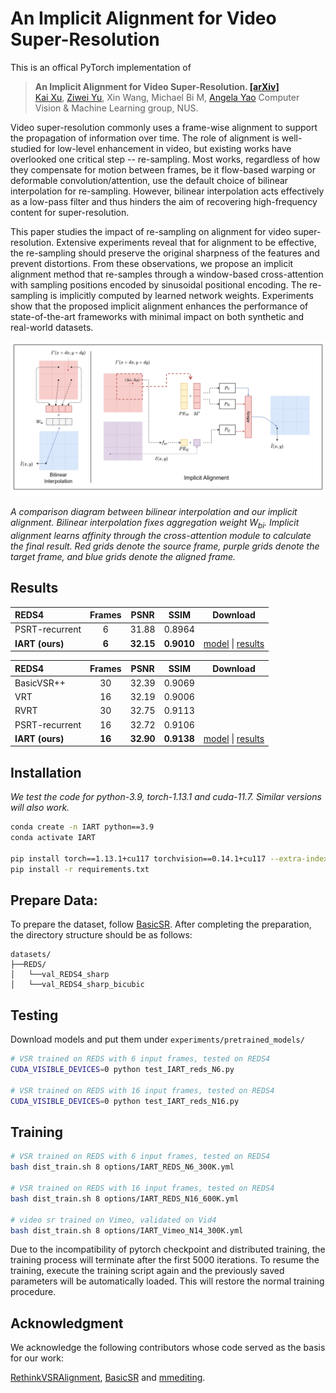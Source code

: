 # An Implicit Alignment for Video Super-Resolution

This is an offical PyTorch implementation of 

>**An Implicit Alignment for Video Super-Resolution. [[arXiv]](https://kai422.github.io/)**  
[Kai Xu](https://kai422.github.io/), [Ziwei Yu](https://sites.google.com/view/yuziwei/home), Xin Wang, Michael Bi M, [Angela Yao](https://www.comp.nus.edu.sg/~ayao/) 
    Computer Vision & Machine Learning group, NUS.   

Video super-resolution commonly uses a frame-wise alignment to support the propagation of information over time. The role of alignment is well-studied for low-level enhancement in video, but existing works have overlooked one critical step -- re-sampling.
Most works, regardless of how they compensate for motion between frames, be it flow-based warping or deformable convolution/attention, use the default choice of bilinear interpolation for re-sampling. However, bilinear interpolation acts effectively as a low-pass filter and thus hinders the aim of recovering high-frequency content for super-resolution.

This paper studies the impact of re-sampling on alignment for video super-resolution. Extensive experiments reveal that for alignment to be effective, the re-sampling should preserve the original sharpness of the features and prevent distortions. From these observations, we propose an implicit alignment method that re-samples through a window-based cross-attention with sampling positions encoded by sinusoidal positional encoding. The re-sampling is implicitly computed by learned network weights. Experiments show that the proposed implicit alignment enhances the performance of state-of-the-art frameworks with minimal impact on both synthetic and real-world datasets.

<p align="center">
  <img width="800" src="method.png">
</p>

*A comparison diagram between bilinear interpolation and our implicit alignment. Bilinear interpolation fixes aggregation weight $W_{bi}$. Implicit alignment learns affinity through the cross-attention module to calculate the final result. Red grids denote the source frame, purple grids denote the target frame, and blue grids denote the aligned frame.*

## Results 
| REDS4 | Frames| PSNR    | SSIM  | Download |
|:-----|:-----:|:------:|:------:|:------:|
| PSRT-recurrent  |   6  | 31.88 | 0.8964 |
| **IART (ours)** |   **6**  | **32.15** | **0.9010** |[model](https://drive.google.com/file/d/1L8TsTzINe2sx5UXISjGQmSEpI7GDDgT2/view?usp=share_link) \| [results](https://drive.google.com/file/d/1Eesfph5QHvjKb3YiwdiiHGhjOzbZuLP3/view?usp=share_link)    | 


| REDS4 | Frames| PSNR    | SSIM  |Download |
|:-----|:-----:|:------:|:------:|:------:|
| BasicVSR++  |   30  | 32.39 | 0.9069 |
| VRT  |   16  | 32.19 | 0.9006 |
| RVRT  |   30  | 32.75 | 0.9113 |
| PSRT-recurrent  |   16  | 32.72 | 0.9106 |
| **IART (ours)**  |   **16**  | **32.90** | **0.9138** | [model](https://drive.google.com/file/d/14Pn3uCJ5IvkLJD7HPPqXbV1Si43FV2k2/view?usp=share_link) \| [results](https://drive.google.com/file/d/1GcIGxFdLjkhy0USh3bk0O4RbMUSbnHPD/view?usp=share_link)    |


## Installation

*We test the code for python-3.9, torch-1.13.1 and cuda-11.7. Similar versions will also work.*

```bash
conda create -n IART python==3.9
conda activate IART

pip install torch==1.13.1+cu117 torchvision==0.14.1+cu117 --extra-index-url https://download.pytorch.org/whl/cu117
pip install -r requirements.txt
```
## Prepare Data:

To prepare the dataset, follow [BasicSR](https://github.com/XPixelGroup/BasicSR/blob/master/docs/DatasetPreparation.md#Video-Super-Resolution). After completing the preparation, the directory structure should be as follows: 

```
datasets/
├──REDS/
│   └──val_REDS4_sharp
│   └──val_REDS4_sharp_bicubic
```

## Testing

Download models and put them under `experiments/pretrained_models/`

```bash
# VSR trained on REDS with 6 input frames, tested on REDS4
CUDA_VISIBLE_DEVICES=0 python test_IART_reds_N6.py

# VSR trained on REDS with 16 input frames, tested on REDS4
CUDA_VISIBLE_DEVICES=0 python test_IART_reds_N16.py

```

## Training

```bash
# VSR trained on REDS with 6 input frames, tested on REDS4
bash dist_train.sh 8 options/IART_REDS_N6_300K.yml

# VSR trained on REDS with 16 input frames, tested on REDS4
bash dist_train.sh 8 options/IART_REDS_N16_600K.yml

# video sr trained on Vimeo, validated on Vid4
bash dist_train.sh 8 options/IART_Vimeo_N14_300K.yml
```

Due to the incompatibility of pytorch checkpoint and distributed training, the training process will terminate after the first 5000 iterations. To resume the training, execute the training script again and the previously saved parameters will be automatically loaded. This will restore the normal training procedure.



## Acknowledgment
We acknowledge the following contributors whose code served as the basis for our work:

[RethinkVSRAlignment](https://github.com/XPixelGroup/RethinkVSRAlignment), [BasicSR](https://github.com/XPixelGroup/BasicSR) and [mmediting](https://github.com/open-mmlab/mmediting).
